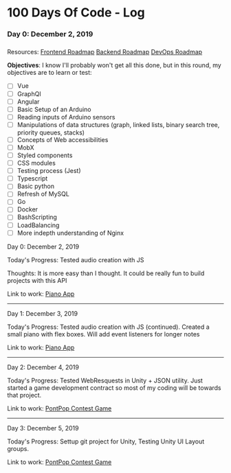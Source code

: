 # 100 Days Of Code - Log

### Day 0: December 2, 2019

#####

Resources:
[Frontend Roadmap](https://roadmap.sh/frontend)
[Backend Roadmap](https://roadmap.sh/backend)
[DevOps Roadmap](https://roadmap.sh/devops)

**Objectives**: I know I'll probably won't get all this done, but in this round, my objectives are to learn or test:

-   [ ] Vue
-   [ ] GraphQl
-   [ ] Angular
-   [ ] Basic Setup of an Arduino
-   [ ] Reading inputs of Arduino sensors
-   [ ] Manipulations of data structures (graph, linked lists, binary search tree, priority queues, stacks)
-   [ ] Concepts of Web accessibilities
-   [ ] MobX
-   [ ] Styled components
-   [ ] CSS modules
-   [ ] Testing process (Jest)
-   [ ] Typescript
-   [ ] Basic python
-   [ ] Refresh of MySQL
-   [ ] Go
-   [ ] Docker
-   [ ] BashScripting
-   [ ] LoadBalancing
-   [ ] More indepth understanding of Nginx

Day 0: December 2, 2019

Today's Progress: Tested audio creation with JS

Thoughts: It is more easy than I thought. It could be really fun to build projects with this API

Link to work: [Piano App](/https://github.com/MaxLacasseG/100-days-of-code/projects)

-------------------------
Day 1: December 3, 2019

Today's Progress: Tested audio creation with JS (continued). Created a small piano with flex boxes. Will add event listeners for longer notes

Link to work: [Piano App](/https://github.com/MaxLacasseG/100-days-of-code/projects)

-------------------------
Day 2: December 4, 2019

Today's Progress: Tested WebResquests in Unity + JSON utility. Just started a game development contract so most of my coding will be towards that project.

Link to work: [PontPop Contest Game](https://github.com/MaxLacasseG/pont-pop)

-------------------------
Day 3: December 5, 2019

Today's Progress: Settup git project for Unity, Testing Unity UI Layout groups.

Link to work: [PontPop Contest Game](https://github.com/MaxLacasseG/pont-pop)

